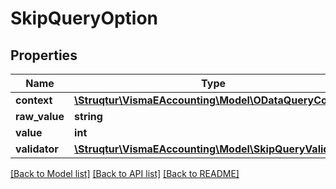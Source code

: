 # SkipQueryOption

## Properties
Name | Type | Description | Notes
------------ | ------------- | ------------- | -------------
**context** | [**\Struqtur\VismaEAccounting\Model\ODataQueryContext**](ODataQueryContext.md) |  | [optional] 
**raw_value** | **string** |  | [optional] 
**value** | **int** |  | [optional] 
**validator** | [**\Struqtur\VismaEAccounting\Model\SkipQueryValidator**](SkipQueryValidator.md) |  | [optional] 

[[Back to Model list]](../README.md#documentation-for-models) [[Back to API list]](../README.md#documentation-for-api-endpoints) [[Back to README]](../README.md)


